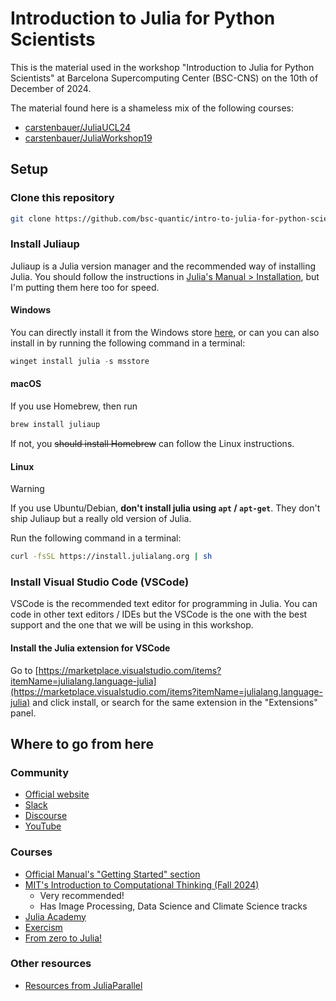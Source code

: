 # Introduction to Julia for Python Scientists

This is the material used in the workshop "Introduction to Julia for Python Scientists" at Barcelona Supercomputing Center (BSC-CNS) on the 10th of December of 2024.

The material found here is a shameless mix of the following courses:

- [carstenbauer/JuliaUCL24](https://github.com/carstenbauer/JuliaUCL24)
- [carstenbauer/JuliaWorkshop19](https://github.com/carstenbauer/JuliaWorkshop19)

## Setup

### Clone this repository

```bash
git clone https://github.com/bsc-quantic/intro-to-julia-for-python-scientists
```

### Install Juliaup

Juliaup is a Julia version manager and the recommended way of installing Julia.
You should follow the instructions in [Julia's Manual > Installation](https://docs.julialang.org/en/v1/manual/installation/), but I'm putting them here too for speed.

#### Windows

You can directly install it from the Windows store [here](https://www.microsoft.com/store/apps/9NJNWW8PVKMN), or can you can also install in by running the following command in a terminal:

```powershell
winget install julia -s msstore
```

#### macOS

If you use Homebrew, then run

```bash
brew install juliaup
```

If not, you ~~should install Homebrew~~ can follow the Linux instructions.

#### Linux

> [!WARNING]
> If you use Ubuntu/Debian, **don't install julia using `apt` / `apt-get`**.
> They don't ship Juliaup but a really old version of Julia.

Run the following command in a terminal:

```bash
curl -fsSL https://install.julialang.org | sh
```

### Install Visual Studio Code (VSCode)

VSCode is the recommended text editor for programming in Julia.
You can code in other text editors / IDEs but the VSCode is the one with the best support and the one that we will be using in this workshop.

#### Install the Julia extension for VSCode

Go to [https://marketplace.visualstudio.com/items?itemName=julialang.language-julia](https://marketplace.visualstudio.com/items?itemName=julialang.language-julia) and click install, or search for the same extension in the "Extensions" panel.

## Where to go from here

### Community

- [Official website](https://julialang.org)
- [Slack](https://julialang.org/slack/)
- [Discourse](https://discourse.julialang.org/)
- [YouTube](https://www.youtube.com/user/JuliaLanguage)

### Courses

- [Official Manual's "Getting Started" section](https://docs.julialang.org/en/v1/manual/getting-started/)
- [MIT's Introduction to Computational Thinking (Fall 2024)](https://computationalthinking.mit.edu/Fall24/) 
  - Very recommended!
  - Has Image Processing, Data Science and Climate Science tracks
- [Julia Academy](https://juliaacademy.com/courses)
- [Exercism](https://exercism.org/tracks/julia)
- [From zero to Julia!](https://techytok.com/from-zero-to-julia/)

### Other resources

- [Resources from JuliaParallel](https://juliaparallel.org/resources/)
